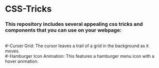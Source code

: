 # CSS-Tricks

<h3>This repository includes several appealing css tricks and components that you can use on your webpage:</h3> <br>
#-Curser Grid: The cursor leaves a trail of a grid in the background as it moves.<br>
#-Hamburger Icon Animation: This features a hamburger menu icon with a hover animation.
